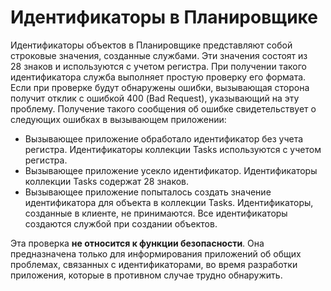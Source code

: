 # <a name="identifiers-in-planner"></a>Идентификаторы в Планировщике

Идентификаторы объектов в Планировщике представляют собой строковые значения, созданные службами. Эти значения состоят из 28 знаков и используются с учетом регистра. При получении такого идентификатора служба выполняет простую проверку его формата. Если при проверке будут обнаружены ошибки, вызывающая сторона получит отклик с ошибкой 400 (Bad Request), указывающий на эту проблему. Получение такого сообщения об ошибке свидетельствует о следующих ошибках в вызывающем приложении:

- Вызывающее приложение обработало идентификатор без учета регистра. Идентификаторы коллекции Tasks используются с учетом регистра.
- Вызывающее приложение усекло идентификатор. Идентификаторы коллекции Tasks содержат 28 знаков.
- Вызывающее приложение попыталось создать значение идентификатора для объекта в коллекции Tasks. Идентификаторы, созданные в клиенте, не принимаются. Все идентификаторы создаются службой при создании объектов.

Эта проверка **не относится к функции безопасности**. Она предназначена только для информирования приложений об общих проблемах, связанных с идентификаторами, во время разработки приложения, которые в противном случае трудно обнаружить.